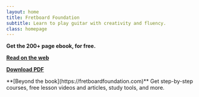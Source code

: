 ```yaml
---
layout: home
title: Fretboard Foundation
subtitle: Learn to play guitar with creativity and fluency.
class: homepage
---
```


<div class="font-larger" markdown="block">

**Get the 200+ page ebook, for free.**

**[Read on the web](book.html)**

**[Download PDF](https://pages.fretboardfoundation.com/pdf)**

</div>

<span class="font-larger" markdown="block">
**[Beyond the book](https://fretboardfoundation.com)**  
</span>
Get step-by-step courses, free lesson videos and articles, study tools, and more.

<div style="margin-bottom: 50px;"></div>
<div></div>
